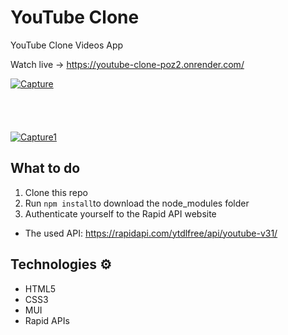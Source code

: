 # YouTube Clone

YouTube Clone Videos App

Watch live -> https://youtube-clone-poz2.onrender.com/

<a href="https://ibb.co/Tm3Ghfz"><img src="https://i.ibb.co/4PrLNqB/Capture.jpg" alt="Capture" border="0"></a>
<br/> <br/> <br/> <br/> <br/>
<a href="https://ibb.co/7QWF7k9"><img src="https://i.ibb.co/jzMF7Jp/Capture1.jpg" alt="Capture1" border="0"></a>

## What to do

1. Clone this repo
2. Run `npm install`to download the node_modules folder
3. Authenticate yourself to the Rapid API website

* The used API: https://rapidapi.com/ytdlfree/api/youtube-v31/

## Technologies ⚙️

- HTML5
- CSS3
- MUI
- Rapid APIs
